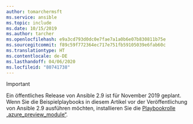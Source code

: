 ```yaml
---
author: tomarchermsft
ms.service: ansible
ms.topic: include
ms.date: 10/15/2019
ms.author: tarcher
ms.openlocfilehash: e9a3cd793d0dc0e7fae7a1a0b6e07b830811b75e
ms.sourcegitcommit: f89c59f772364ec717e751fb59105039e6fab60c
ms.translationtype: HT
ms.contentlocale: de-DE
ms.lasthandoff: 04/06/2020
ms.locfileid: "80741738"
---
```

> [!Important]
> Ein öffentliches Release von Ansible 2.9 ist für November 2019 geplant. Wenn Sie die Beispielplaybooks in diesem Artikel vor der Veröffentlichung von Ansible 2.9 ausführen möchten, installieren Sie die [Playbookrolle „azure_preview_module“](https://galaxy.ansible.com/Azure/azure_preview_modules).